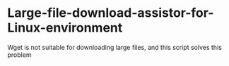 # Large-file-download-assistor-for-Linux-environment
Wget is not suitable for downloading large files, and this script solves this problem
